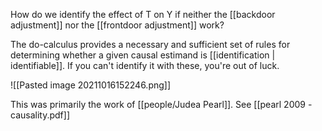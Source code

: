 How do we identify the effect of T on Y if neither the [[backdoor adjustment]] nor the [[frontdoor adjustment]] work?

The do-calculus provides a necessary and sufficient set of rules for determining whether a given causal estimand is [[identification | identifiable]]. If you can't identify it with these, you're out of luck.

![[Pasted image 20211016152246.png]]

This was primarily the work of [[people/Judea Pearl]]. See [[pearl 2009 - causality.pdf]]